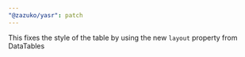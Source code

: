 ```yaml
---
"@zazuko/yasr": patch
---
```


This fixes the style of the table by using the new `layout` property from DataTables
